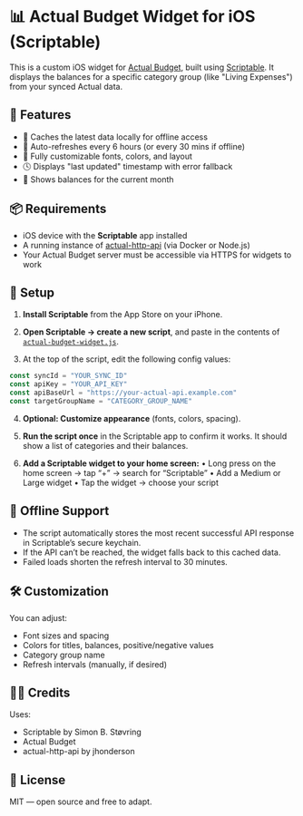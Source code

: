 # 📊 Actual Budget Widget for iOS (Scriptable)

This is a custom iOS widget for [Actual Budget](https://actualbudget.org), built using [Scriptable](https://scriptable.app). It displays the balances for a specific category group (like "Living Expenses") from your synced Actual data.

## 🧰 Features

- 🧠 Caches the latest data locally for offline access
- 🔁 Auto-refreshes every 6 hours (or every 30 mins if offline)
- 🎨 Fully customizable fonts, colors, and layout
- 🕓 Displays "last updated" timestamp with error fallback
- 📅 Shows balances for the current month

## 📦 Requirements

- iOS device with the **Scriptable** app installed
- A running instance of [actual-http-api](https://github.com/jhonderson/actual-http-api) (via Docker or Node.js)
- Your Actual Budget server must be accessible via HTTPS for widgets to work

## 🚀 Setup

1. **Install Scriptable** from the App Store on your iPhone.

2. **Open Scriptable → create a new script**, and paste in the contents of [`actual-budget-widget.js`](./actual-budget-widget.js).

3. At the top of the script, edit the following config values:

```js
const syncId = "YOUR_SYNC_ID"
const apiKey = "YOUR_API_KEY"
const apiBaseUrl = "https://your-actual-api.example.com"
const targetGroupName = "CATEGORY_GROUP_NAME"
```

4.	**Optional: Customize appearance** (fonts, colors, spacing).

5.	**Run the script once** in the Scriptable app to confirm it works. It should show a list of categories and their balances.
	
6.	**Add a Scriptable widget to your home screen:**
	•	Long press on the home screen → tap “+” → search for “Scriptable”
	•	Add a Medium or Large widget
	•	Tap the widget → choose your script

## 💾 Offline Support
- The script automatically stores the most recent successful API response in Scriptable’s secure keychain.
- If the API can’t be reached, the widget falls back to this cached data.
- Failed loads shorten the refresh interval to 30 minutes.

## 🛠 Customization

You can adjust:
- Font sizes and spacing
- Colors for titles, balances, positive/negative values
- Category group name
- Refresh intervals (manually, if desired)

## 🧑‍💻 Credits

Uses:
- Scriptable by Simon B. Støvring
- Actual Budget
- actual-http-api by jhonderson


## 📜 License

MIT — open source and free to adapt.
